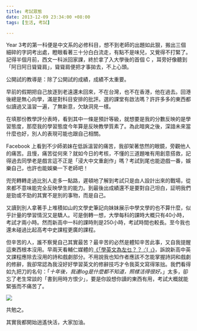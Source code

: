 ```yaml
---
title: 考試眾態
date: 2013-12-09 23:34:00 +08:00
tags: [生活, 考試]

---
```


  
  
  
Year 3考的第一科便是中文系的必修科目，想不到老師的出題如此狠，搬出三個細碎的字詞考出處，瞪眼看著三十分白白流走，有點不是味兒，又覺得不打緊了。記得半個月前，西文一科派回家課，終於拿了入大學後的首個 C ，耳旁好像聽到「阿日阿日聳聳肩」，聳聳肩便把才事拋去，不上心頭。  
  
公開試的教導是：除了公開試的成績，成績不太重要。   
  
早前的假期把自己放逐到老遠還未回來，不在台灣，也不在香港，他在過去。回港後總是無心向學，滿是對科目安排的批評。選的課堂有啟法嗎？許許多多的東西都似讀過又溫習一遍，了無新意，欠缺洞見一樣。  
  
在填那份教學評分表時，看到其中一條是預計等級，就想要是我的分數反映的是學習態度，那麼我的學習態度今年算是反映教學質素了。為此暗爽之後，深諳未來當什麼也好，別人的表現可能也跟自己相關。  
  
Facebook 上看到不少師弟妹在低訴溫習的痛苦，我卻架著悠然的眼鏡，旁觀他人的痛苦。且慢，痛苦從何來？就如今日的考核，不懂的三道題唯有用創意搭救，記得過去同學老是戲言這不正是「浸大中文重創作」嗎？考試到尾也能遊戲一番，娛樂自己，也許也能娛樂一下老師吧！  
  
兜兜轉轉走過比別人走多一點路，遲頓地了解到考試只是由人設計出來的戰場，從來都不意味能完全反映學生的能力。到最後出成績還不是要對自己坦白，証明我們是勁或不勁的其實不是別的事物，而是自己。  
  
又讀到別人拿著手上堆積如山的文學史筆記向妹妹展示中學文學的也不算什麼，似乎計量的學習情況又是驕人。可是倒轉一想，大學每科的課時大概只有40小時，考試才兩小時。然而新高中一科的課時則是250小時，考試時間也較長。至今我也還未碰過比起高考中史課程更廣的課程。  
  
但辛苦的人，誰不察覺自己其實最苦？最辛苦的必然是體知辛苦此事，又自我提醒這東西根本沒用。早兩天看輔仁媒體的[《「學英文為左乜？？ :’( 」》](http://www.vjmedia.com.hk/articles/2013/12/05/56178)，訴說新高中英文課程應除去沒用的詩和戲劇部分。不用說我也知作者應該不怎能掌握詩詞和戲劇的修辭，我卻常認為我沒好好學習英文的修辭技巧才令我英文寫得笨拙。我們看得如九把刀的名句：「_十年後，我連log是什麼都不知道，照樣活得很好。_」太多，卻忘了老生常談的「書到用時方恨少」，要是你設想你讀的東西有用，考試大概就能緊張而不痛苦了。  
  
  
[![](//2.bp.blogspot.com/-sz6HUV484Lc/UqXiLRLOyqI/AAAAAAAABXQ/6oHcpT1hEFw/s1600/1134143254670eaa69l.jpg)](//2.bp.blogspot.com/-sz6HUV484Lc/UqXiLRLOyqI/AAAAAAAABXQ/6oHcpT1hEFw/s1600/1134143254670eaa69l.jpg)
  
  
共勉之。  
  
  
其實我都開始逍遙快活，大家加油。   
  
  
